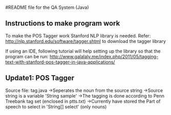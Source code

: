 #README file for the QA System (Java)

Instructions to make program work
----------------------------------
To make the POS Tagger work Stanford NLP library is needed.
Refer: http://nlp.stanford.edu/software/tagger.shtml to download the tagger library

If using an IDE, following tutorial will help setting up the library so that the program can be run:
http://www.galalaly.me/index.php/2011/05/tagging-text-with-stanford-pos-tagger-in-java-applications/

Update1: POS Tagger
--------------------
Source file: tag.java
->Seperates the noun from the source string
->Source string is a variable 'String sample'
->The tagging is done according to Penn Treebank tag set (enclosed in ptts.txt)
->Currently have stored the Part of speech to select in 'String[] select' (only nouns)

